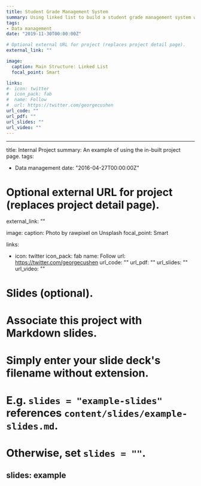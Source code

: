 ```yaml
---
title: Student Grade Management System
summary: Using linked list to build a student grade management system with C++. The main functions include input, insert, delete, find, display, save (as cvs.), sort, statistics (sort grade by subject and count students in each letter grade), and exit.
tags:
- Data management
date: "2019-11-30T00:00:00Z"

# Optional external URL for project (replaces project detail page).
external_link: ""

image:
  caption: Main Structure: Linked List
  focal_point: Smart

links:
#- icon: twitter
#  icon_pack: fab
#  name: Follow
#  url: https://twitter.com/georgecushen
url_code: ""
url_pdf: ""
url_slides: ""
url_video: ""
---
```


---
title: Internal Project
summary: An example of using the in-built project page.
tags:
- Data management
date: "2016-04-27T00:00:00Z"

# Optional external URL for project (replaces project detail page).
external_link: ""

image:
  caption: Photo by rawpixel on Unsplash
  focal_point: Smart

links:
- icon: twitter
  icon_pack: fab
  name: Follow
  url: https://twitter.com/georgecushen
url_code: ""
url_pdf: ""
url_slides: ""
url_video: ""

# Slides (optional).
#   Associate this project with Markdown slides.
#   Simply enter your slide deck's filename without extension.
#   E.g. `slides = "example-slides"` references `content/slides/example-slides.md`.
#   Otherwise, set `slides = ""`.
slides: example
---
